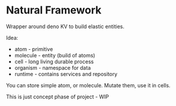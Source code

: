# Natural Framework

Wrapper around deno KV to build elastic entities.

Idea:

- atom - primitive
- molecule - entity (build of atoms)
- cell - long living durable process
- organism - namespace for data
- runtime - contains services and repository

You can store simple atom, or molecule. Mutate them, use it in cells.

This is just concept phase of project - WIP
